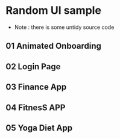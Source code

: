 # Random UI sample
* Note : there is some untidy source code
## 01 Animated Onboarding

## 02 Login Page

## 03 Finance App

## 04 FitnesS APP

## 05 Yoga Diet App
